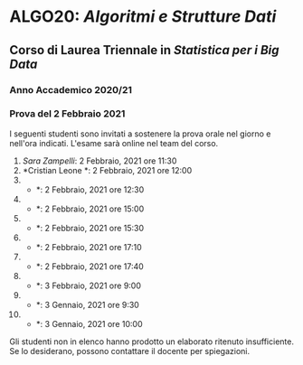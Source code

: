 # ALGO20: *Algoritmi e Strutture Dati* #
## Corso di Laurea Triennale in *Statistica per i Big Data* ##
### Anno Accademico 2020/21 ###
### Prova del 2 Febbraio 2021 ###



I seguenti studenti sono invitati a sostenere la prova orale
nel giorno e nell'ora indicati.
L'esame sar&agrave; online nel team del corso.

1. *Sara Zampelli*:  2 Febbraio, 2021 ore 11:30
2. *Cristian Leone *:  2 Febbraio, 2021 ore 12:00
3. * *:  2 Febbraio, 2021 ore 12:30
4. * *:  2 Febbraio, 2021 ore 15:00
5. * *:  2 Febbraio, 2021 ore 15:30
6. * *:  2 Febbraio, 2021 ore 17:10
7. * *:  2 Febbraio, 2021 ore 17:40
8. * *:  3 Febbraio, 2021 ore 9:00
9. * *:  3 Gennaio, 2021 ore 9:30
10. * *: 3 Gennaio, 2021 ore 10:00



Gli studenti non in elenco hanno prodotto un elaborato ritenuto insufficiente.
Se lo desiderano, possono contattare il docente per spiegazioni.

